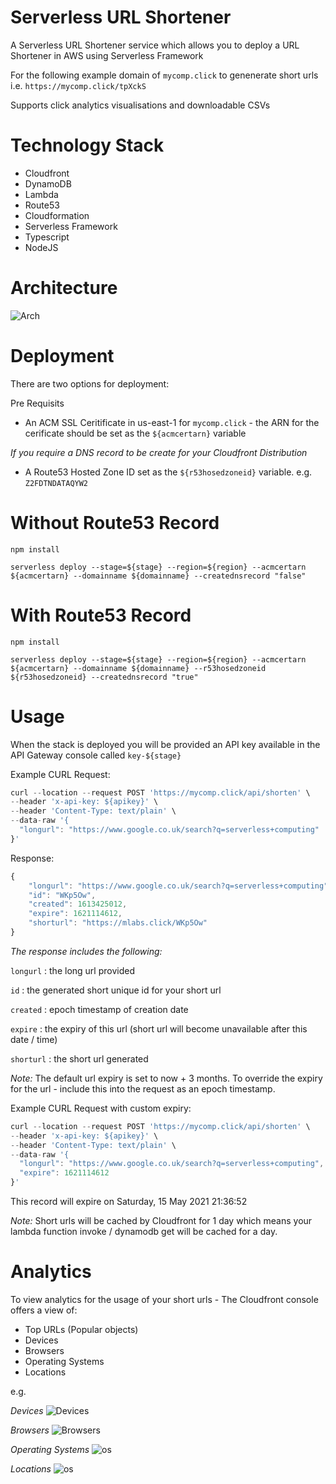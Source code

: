 # Serverless URL Shortener

A Serverless URL Shortener service which allows you to deploy a URL Shortener in AWS using Serverless Framework

For the following example domain of `mycomp.click` to genenerate short urls i.e. `https://mycomp.click/tpXckS`

Supports click analytics visualisations and downloadable CSVs

# Technology Stack

- Cloudfront
- DynamoDB
- Lambda
- Route53
- Cloudformation
- Serverless Framework
- Typescript
- NodeJS

# Architecture

![Arch](readme/arch.png)

# Deployment

There are two options for deployment:

Pre Requisits

- An ACM SSL Ceritificate in us-east-1 for `mycomp.click` - the ARN for the cerificate should be set as the `${acmcertarn}` variable

_If you require a DNS record to be create for your Cloudfront Distribution_

- A Route53 Hosted Zone ID set as the `${r53hosedzoneid}` variable. e.g. `Z2FDTNDATAQYW2`

# Without Route53 Record

`npm install`

`serverless deploy --stage=${stage} --region=${region} --acmcertarn ${acmcertarn} --domainname ${domainname} --creatednsrecord "false"`

# With Route53 Record

`npm install`

`serverless deploy --stage=${stage} --region=${region} --acmcertarn ${acmcertarn} --domainname ${domainname} --r53hosedzoneid ${r53hosedzoneid} --creatednsrecord "true"`

# Usage

When the stack is deployed you will be provided an API key available in the API Gateway console called `key-${stage}`

Example CURL Request:

```javascript
curl --location --request POST 'https://mycomp.click/api/shorten' \
--header 'x-api-key: ${apikey}' \
--header 'Content-Type: text/plain' \
--data-raw '{
  "longurl": "https://www.google.co.uk/search?q=serverless+computing"
}'
```

Response:

```javascript
{
    "longurl": "https://www.google.co.uk/search?q=serverless+computing",
    "id": "WKp5Ow",
    "created": 1613425012,
    "expire": 1621114612,
    "shorturl": "https://mlabs.click/WKp5Ow"
}
```

_The response includes the following:_

`longurl` : the long url provided

`id` : the generated short unique id for your short url

`created` : epoch timestamp of creation date

`expire` : the expiry of this url (short url will become unavailable after this date / time)

`shorturl` : the short url generated

_Note:_ The default url expiry is set to now + 3 months. To override the expiry for the url - include this into the request as an epoch timestamp.

Example CURL Request with custom expiry:

```javascript
curl --location --request POST 'https://mycomp.click/api/shorten' \
--header 'x-api-key: ${apikey}' \
--header 'Content-Type: text/plain' \
--data-raw '{
  "longurl": "https://www.google.co.uk/search?q=serverless+computing",
  "expire": 1621114612
}'
```

This record will expire on Saturday, 15 May 2021 21:36:52

_Note:_ Short urls will be cached by Cloudfront for 1 day which means your lambda function invoke / dynamodb get will be cached for a day.

# Analytics

To view analytics for the usage of your short urls - The Cloudfront console offers a view of:

- Top URLs (Popular objects)
- Devices
- Browsers
- Operating Systems
- Locations

e.g.

_Devices_
![Devices](readme/devices.png)

_Browsers_
![Browsers](readme/browsers.png)

_Operating Systems_
![os](readme/os.png)

_Locations_
![os](readme/locations.png)
